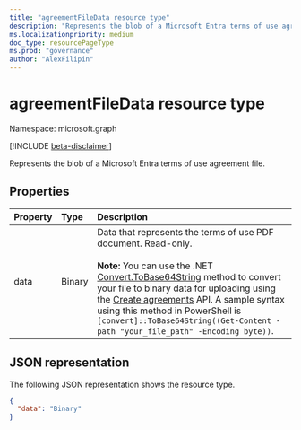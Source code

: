 ```yaml
---
title: "agreementFileData resource type"
description: "Represents the blob of a Microsoft Entra terms of use agreement file."
ms.localizationpriority: medium
doc_type: resourcePageType
ms.prod: "governance"
author: "AlexFilipin"
---
```


# agreementFileData resource type

Namespace: microsoft.graph

[!INCLUDE [beta-disclaimer](../../includes/beta-disclaimer.md)]

Represents the blob of a Microsoft Entra terms of use agreement file.

## Properties
| Property       | Type | Description |
|:-------------|:------------|:------------|
|data|Binary|Data that represents the terms of use PDF document. Read-only. <br/><br/>**Note:** You can use the .NET [Convert.ToBase64String](/dotnet/api/system.convert.tobase64string) method to convert your file to binary data for uploading using the [Create agreements](../api/termsofusecontainer-post-agreements.md) API. A sample syntax using this method in PowerShell is `[convert]::ToBase64String((Get-Content -path "your_file_path" -Encoding byte))`. |

## JSON representation

The following JSON representation shows the resource type.

<!-- {
  "blockType": "resource",
  "optionalProperties": [

  ],
  "@odata.type": "microsoft.graph.agreementFileData"
}-->

```json
{
  "data": "Binary"
}

```

<!-- uuid: 8fcb5dbc-d5aa-4681-8e31-b001d5168d79
2015-10-25 14:57:30 UTC -->
<!--
{
  "type": "#page.annotation",
  "description": "agreementFileData resource",
  "keywords": "",
  "section": "documentation",
  "tocPath": "",
  "suppressions": []
}
-->

